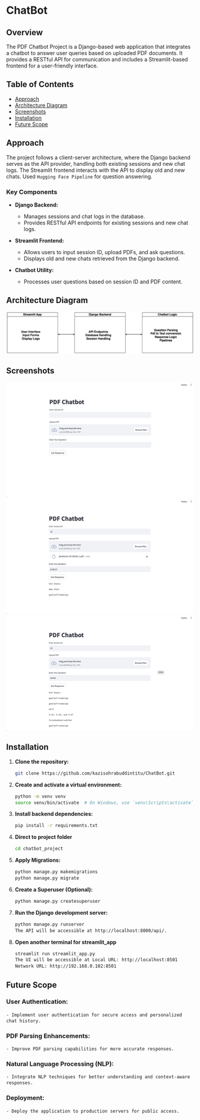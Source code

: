 # ChatBot

## Overview

The PDF Chatbot Project is a Django-based web application that integrates a chatbot to answer user queries based on uploaded PDF documents. It provides a RESTful API for communication and includes a Streamlit-based frontend for a user-friendly interface.

## Table of Contents

- [Approach](#approach)
- [Architecture Diagram](#architecture-diagram)
- [Screenshots](#screenshots)
- [Installation](#installation)
- [Future Scope](#future-scope)

## Approach

The project follows a client-server architecture, where the Django backend serves as the API provider, handling both existing sessions and new chat logs. The Streamlit frontend interacts with the API to display old and new chats. Used `Hugging Face Pipeline` for question answering.

### Key Components

- **Django Backend:**
  - Manages sessions and chat logs in the database.
  - Provides RESTful API endpoints for existing sessions and new chat logs.

- **Streamlit Frontend:**
  - Allows users to input session ID, upload PDFs, and ask questions.
  - Displays old and new chats retrieved from the Django backend.

- **Chatbot Utility:**
  - Processes user questions based on session ID and PDF content.

## Architecture Diagram

![Project Architecture Diagram](Photos/chatbot.jpg)

## Screenshots

![Front page](Photos/1st.png)
![New pdf and session id](Photos/new.png)
![Already existed pdf](Photos/existing.png)


## Installation

1. **Clone the repository:**

   ```bash
   git clone https://github.com/kazisohrabuddintitu/ChatBot.git

2. **Create and activate a virtual environment:**
    ```bash
    python -m venv venv
    source venv/bin/activate  # On Windows, use `venv\Scripts\activate`

3. **Install backend dependencies:**
    ```bash
    pip install -r requirements.txt   

4. **Direct to project folder**
    ```bash
    cd chatbot_project

5. **Apply Migrations:**
    ```bash
    python manage.py makemigrations
    python manage.py migrate

6. **Create a Superuser (Optional):**
    ```bash
    python manage.py createsuperuser

7. **Run the Django development server:**
    ```bash
    python manage.py runserver
    The API will be accessible at http://localhost:8000/api/.

8. **Open another terminal for streamlit_app**
    ```bash
    streamlit run streamlit_app.py
    The UI will be accessible at Local URL: http://localhost:8501
    Network URL: http://192.168.0.102:8501


## Future Scope
### User Authentication:
    - Implement user authentication for secure access and personalized chat history.
### PDF Parsing Enhancements:
    - Improve PDF parsing capabilities for more accurate responses.
### Natural Language Processing (NLP):
    - Integrate NLP techniques for better understanding and context-aware responses.
### Deployment:
    - Deploy the application to production servers for public access.
